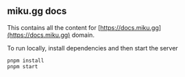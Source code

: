 miku.gg docs
---

This contains all the content for [https://docs.miku.gg](https://docs.miku.gg) domain.

To run locally, install dependencies and then start the server
```
pnpm install
pnpm start
```
